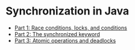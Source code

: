 # Synchronization in Java








- [Part 1: Race conditions, locks, and conditions](https://blogs.oracle.com/javamagazine/post/java-thread-synchronization-raceconditions-locks-conditions)
- [Part 2: The synchronized keyword](https://blogs.oracle.com/javamagazine/post/java-thread-synchronization-synchronized-blocks-adhoc-locks)
- [Part 3: Atomic operations and deadlocks](https://blogs.oracle.com/javamagazine/post/java-thread-synchronization-volatile-final-atomic-deadlocks)
